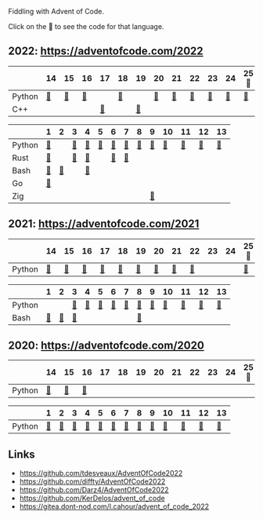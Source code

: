 Fiddling with Advent of Code.

Click on the 🌟 to see the code for that language.

## 2022: https://adventofcode.com/2022

|   | 14 | 15 | 16 | 17 | 18 | 19 | 20 | 21 | 22 | 23 | 24 | 25🎅 |
|---|----|----|----|----|----|----|----|----|----|----|----|----|
| Python | [🌟](/2022/14/solution.py) | [🌟](/2022/15/solution.py) | [🌟](/2022/16/solution.py) | | [🌟](/2022/18/solution.py) | | [🌟](/2022/20/solution.py) | [🌟](/2022/21/solution.py) | [🌟](/2022/22/solution.py) | [🌟](/2022/23/solution.py) | [🌟](/2022/24/solution.py) | [🌟](/2022/25/solution.py) |
| C++ | | | | [🌟](/2022/17/solution.cpp) | | [🌟](/2022/19/solution.cpp) | | | | | | |

|   | 1 | 2 | 3 | 4 | 5 | 6 | 7 | 8 | 9 | 10 | 11 | 12 | 13 |
|---|---|---|---|---|---|---|---|---|---|----|----|----|----|
| Python | [🌟](/2022/01/solution.py) | | [🌟](/2022/03/solution.py) | [🌟](/2022/04/solution.py) | [🌟](/2022/05/solution.py) | [🌟](/2022/06/solution.py) | [🌟](/2022/07/solution.py) | [🌟](/2022/08/solution.py) | [🌟](/2022/09/solution.py) | [🌟](/2022/10/solution.py) | [🌟](/2022/11/solution.py) | [🌟](/2022/12/solution.py) | [🌟](/2022/13/solution.py) |
| Rust | [🌟](/2022/01/solution.rs) | | [🌟](/2022/03/solution.rs) | [🌟](/2022/04/solution.rs) | | [🌟](/2022/06/solution.rs) | [🌟](/2022/07/solution.rs) | | | | | | |
| Bash | [🌟](/2022/01/solution.sh) | [🌟](/2022/02/solution.sh) | | [🌟](/2022/04/solution.sh) | | | | | | | | | |
| Go | [🌟](/2022/01/solution.go) | | | | | | | | | | | | |
| Zig | | | | | | | | | [🌟](/2022/09/solution.zig) | | | | |

## 2021: https://adventofcode.com/2021

|   | 14 | 15 | 16 | 17 | 18 | 19 | 20 | 21 | 22 | 23 | 24 | 25🎅 |
|---|----|----|----|----|----|----|----|----|----|----|----|----|
| Python | [🌟](/2021/14/solution.py) | [🌟](/2021/15/solution.py) | [🌟](/2021/16/solution.py) | [🌟](/2021/17/solution.py) | [🌟](/2021/18/solution.py) | [🌟](/2021/19/solution.py) | [🌟](/2021/20/solution.py) | [🌟](/2021/21/solution.py) | [🌟](/2021/22/solution.py) | | | [🌟](/2021/25/solution.py) |

|   | 1 | 2 | 3 | 4 | 5 | 6 | 7 | 8 | 9 | 10 | 11 | 12 | 13 |
|---|---|---|---|---|---|---|---|---|---|----|----|----|----|
| Python | | | [🌟](/2021/03/solution.py) | [🌟](/2021/04/solution.py) | [🌟](/2021/05/solution.py) | [🌟](/2021/06/solution.py) | [🌟](/2021/07/solution.py) | [🌟](/2021/08/solution.py) | [🌟](/2021/09/solution.py) | [🌟](/2021/10/solution.py) | [🌟](/2021/11/solution.py) | [🌟](/2021/12/solution.py) | [🌟](/2021/13/solution.py) |
| Bash | [🌟](/2021/01/solution.sh) | [🌟](/2021/02/solution.sh) | [🌟](/2021/03/solution.sh) | | | | | [🌟](/2021/08/solution.sh) | | | | | |

## 2020: https://adventofcode.com/2020

|   | 14 | 15 | 16 | 17 | 18 | 19 | 20 | 21 | 22 | 23 | 24 | 25🎅 |
|---|----|----|----|----|----|----|----|----|----|----|----|----|
| Python | [🌟](/2020/14/solution.py) | [🌟](/2020/15/solution.py) | [🌟](/2020/16/solution.py) | | | | | | | | | |

|   | 1 | 2 | 3 | 4 | 5 | 6 | 7 | 8 | 9 | 10 | 11 | 12 | 13 |
|---|---|---|---|---|---|---|---|---|---|----|----|----|----|
| Python | [🌟](/2020/01/solution.py) | [🌟](/2020/02/solution.py) | [🌟](/2020/03/solution.py) | [🌟](/2020/04/solution.py) | [🌟](/2020/05/solution.py) | [🌟](/2020/06/solution.py) | [🌟](/2020/07/solution.py) | [🌟](/2020/08/solution.py) | [🌟](/2020/09/solution.py) | [🌟](/2020/10/solution.py) | [🌟](/2020/11/solution.py) | [🌟](/2020/12/solution.py) | [🌟](/2020/13/solution.py) |

## Links

 * https://github.com/tdesveaux/AdventOfCode2022
 * https://github.com/diffty/AdventOfCode2022
 * https://github.com/Darz4/AdventOfCode2022
 * https://github.com/KerDelos/advent_of_code
 * https://gitea.dont-nod.com/l.cahour/advent_of_code_2022

